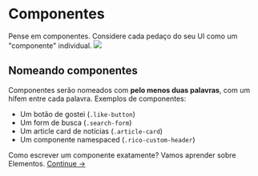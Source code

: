 Componentes
==========

Pense em componentes. Considere cada pedaço do seu UI como um "componente" individual.
![](images/component-example.png)

## Nomeando componentes
Componentes serão nomeados com **pelo menos duas palavras**, com um hífem entre cada palavra. Exemplos de componentes:

  * Um botão de gostei (`.like-button`)
  * Um form de busca (`.search-form`)
  * Um article card de notícias (`.article-card`)
  * Um componente namespaced (`.rico-custom-header`)

Como escrever um componente exatamente? Vamos aprender sobre Elementos.
[Continue →](elements.md)
<!-- {p:.pull-box} -->
